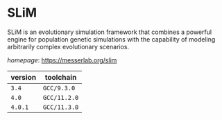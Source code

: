 # SLiM

SLiM is an evolutionary simulation framework that combines a powerful engine for population  genetic simulations with the capability of modeling arbitrarily complex evolutionary scenarios.

*homepage*: <https://messerlab.org/slim>

version | toolchain
--------|----------
``3.4`` | ``GCC/9.3.0``
``4.0`` | ``GCC/11.2.0``
``4.0.1`` | ``GCC/11.3.0``
